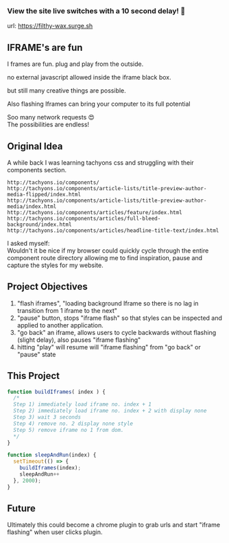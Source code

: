 ### View the site live switches with a 10 second delay! 🎉
url: https://filthy-wax.surge.sh

## IFRAME's are fun
I frames are fun. plug and play from the outside. 

no external javascript allowed inside the iframe black box.

but still many creative things are possible.

Also flashing Iframes can bring your computer to its full potential

Soo many network requests 😍<br/>
The possibilities are endless!

## Original Idea
A while back I was learning tachyons css and struggling with their components section.
```
http://tachyons.io/components/
http://tachyons.io/components/article-lists/title-preview-author-media-flipped/index.html
http://tachyons.io/components/article-lists/title-preview-author-media/index.html
http://tachyons.io/components/articles/feature/index.html
http://tachyons.io/components/articles/full-bleed-background/index.html
http://tachyons.io/components/articles/headline-title-text/index.html
```

I asked myself:<br/>
Wouldn't it be nice if my browser could quickly cycle through the entire component route directory allowing me to find inspiration, pause and capture the styles for my website.

## Project Objectives
1) "flash iframes", "loading background Iframe so there is no lag in transition from 1 iframe to the next"
2) "pause" button, stops "iframe flash" so that styles can be inspected and applied to another application.
3) "go back" an iframe, allows users to cycle backwards without flashing (slight delay), also pauses "iframe flashing"
4) hitting "play" will resume will "iframe flashing" from "go back" or "pause" state


## This Project
```javascript
function buildIframes( index ) {
  /* 
  Step 1) immediately load iframe no. index + 1
  Step 2) immediately load iframe no. index + 2 with display none
  Step 3) wait 3 seconds
  Step 4) remove no. 2 display none style
  Step 5) remove iframe no 1 from dom.
  */
}

function sleepAndRun(index) {
  setTimeout(() => {
    buildIframes(index);
    sleepAndRun++
  }, 2000);
}
```

## Future
Ultimately this could become a chrome plugin to grab urls and start "iframe flashing" when user clicks plugin.
